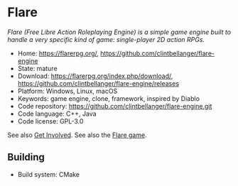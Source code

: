 # Flare

_Flare (Free Libre Action Roleplaying Engine) is a simple game engine built to handle a very specific kind of game: single-player 2D action RPGs._

- Home: https://flarerpg.org/, https://github.com/clintbellanger/flare-engine
- State: mature
- Download: https://flarerpg.org/index.php/download/, https://github.com/clintbellanger/flare-engine/releases
- Platform: Windows, Linux, macOS
- Keywords: game engine, clone, framework, inspired by Diablo
- Code repository: https://github.com/clintbellanger/flare-engine.git
- Code language: C++, Java
- Code license: GPL-3.0

See also [Get Involved](https://flarerpg.org/index.php/get-involved/). See also the [Flare game](https://github.com/clintbellanger/flare-game).

## Building

- Build system: CMake
